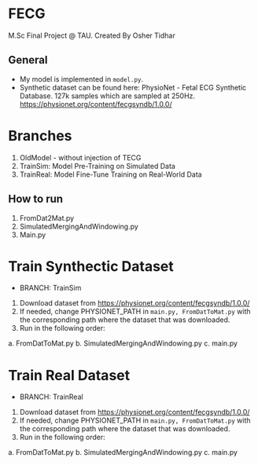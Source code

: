 # FECG
M.Sc Final Project @ TAU. Created By Osher Tidhar

## General
- My model is implemented in `model.py`.
- Synthetic dataset can be found here: PhysioNet - Fetal ECG Synthetic Database. 127k samples which are sampled at 250Hz.
https://physionet.org/content/fecgsyndb/1.0.0/

# Branches
1. OldModel - without injection of TECG
2. TrainSim:
   Model Pre-Training on Simulated Data
4. TrainReal:
   Model Fine-Tune Training on Real-World Data 

## How to run
1. FromDat2Mat.py
2. SimulatedMergingAndWindowing.py
3. Main.py
   
# Train Synthectic Dataset 
* BRANCH: TrainSim
1. Download dataset from https://physionet.org/content/fecgsyndb/1.0.0/
2. If needed, change PHYSIONET_PATH in `main.py, FromDatToMat.py` with the corresponding path where the dataset that was downloaded.
3. Run in the following order:

  a. FromDatToMat.py
  b. SimulatedMergingAndWindowing.py
  c. main.py

# Train Real Dataset 
* BRANCH: TrainReal
1. Download dataset from https://physionet.org/content/fecgsyndb/1.0.0/
2. If needed, change PHYSIONET_PATH in `main.py, FromDatToMat.py` with the corresponding path where the dataset that was downloaded.
3. Run in the following order:

  a. FromDatToMat.py
  b. SimulatedMergingAndWindowing.py
  c. main.py
